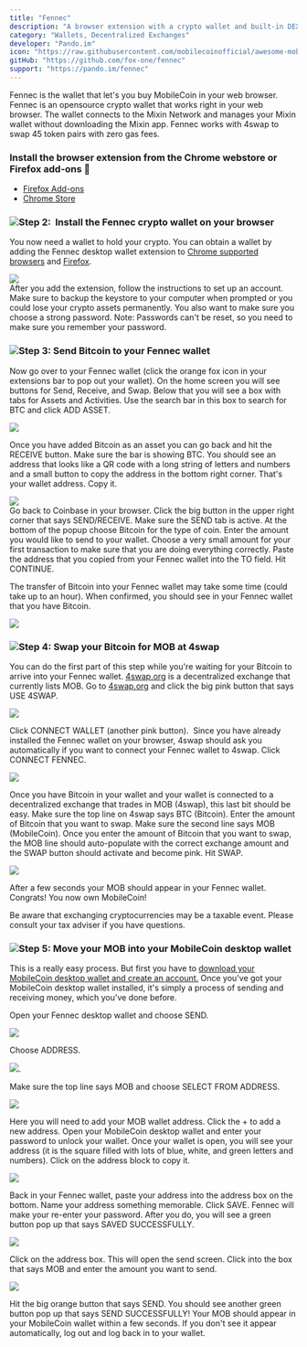 ```yaml
---
title: "Fennec"
description: "A browser extension with a crypto wallet and built-in DEX, like MetaMask for MobileCoin."
category: "Wallets, Decentralized Exchanges"
developer: "Pando.im"
icon: "https://raw.githubusercontent.com/mobilecoinofficial/awesome-mobilecoin/main/directory/0001_Fennec/fennec.png"
gitHub: "https://github.com/fox-one/fennec"
support: "https://pando.im/fennec"
---
```

Fennec is the wallet that let's you buy MobileCoin in your web browser. Fennec is an opensource crypto wallet that works right in your web browser. The wallet connects to the Mixin Network and manages your Mixin wallet without downloading the Mixin app. Fennec works with 4swap to swap 45 token pairs with zero gas fees.

### Install the browser extension from the Chrome webstore or Firefox add-ons 🛒

-   [Firefox Add-ons](https://addons.mozilla.org/en-US/firefox/addon/fox_fennec/)
-   [Chrome Store](https://chrome.google.com/webstore/detail/fennec/eincngenkhohbbfpkohipekcmnkfamjp)

### ![](https://mobilecoinstg.wpengine.com/wp-content/uploads/2022/02/secure.svg)Step 2:  Install the Fennec crypto wallet on your browser

You now need a wallet to hold your crypto. You can obtain a wallet by adding the Fennec desktop wallet extension to [Chrome supported browsers](https://chrome.google.com/webstore/detail/fennec/eincngenkhohbbfpkohipekcmnkfamjp) and [Firefox](https://addons.mozilla.org/en-US/firefox/addon/fox_fennec/).

![](https://mobilecoinstg.wpengine.com/wp-content/uploads/2021/10/Screen-Shot-2021-09-14-at-9.43.04-AM-1024x395.png)\
After you add the extension, follow the instructions to set up an account. Make sure to backup the keystore to your computer when prompted or you could lose your crypto assets permanently. You also want to make sure you choose a strong password. Note: Passwords can't be reset, so you need to make sure you remember your password.

### ![](https://mobilecoinstg.wpengine.com/wp-content/uploads/2022/02/secure.svg)Step 3: Send Bitcoin to your Fennec wallet

Now go over to your Fennec wallet (click the orange fox icon in your extensions bar to pop out your wallet). On the home screen you will see buttons for Send, Receive, and Swap. Below that you will see a box with tabs for Assets and Activities. Use the search bar in this box to search for BTC and click ADD ASSET.

![](https://mobilecoinstg.wpengine.com/wp-content/uploads/2021/10/Screen-Shot-2021-11-29-at-6.09.28-PM-1024x760.png)

Once you have added Bitcoin as an asset you can go back and hit the RECEIVE button. Make sure the bar is showing BTC. You should see an address that looks like a QR code with a long string of letters and numbers and a small button to copy the address in the bottom right corner. That's your wallet address. Copy it.

![](https://mobilecoinstg.wpengine.com/wp-content/uploads/2021/10/Screen-Shot-2021-11-30-at-11.42.56-AM-1024x755.png)\
Go back to Coinbase in your browser. Click the big button in the upper right corner that says SEND/RECEIVE. Make sure the SEND tab is active. At the bottom of the popup choose Bitcoin for the type of coin. Enter the amount you would like to send to your wallet. Choose a very small amount for your first transaction to make sure that you are doing everything correctly. Paste the address that you copied from your Fennec wallet into the TO field. Hit CONTINUE.

The transfer of Bitcoin into your Fennec wallet may take some time (could take up to an hour). When confirmed, you should see in your Fennec wallet that you have Bitcoin.

![](https://mobilecoinstg.wpengine.com/wp-content/uploads/2021/10/Screen-Shot-2021-09-14-at-11.26.30-AM.png)

### ![](https://mobilecoinstg.wpengine.com/wp-content/uploads/2022/02/secure.svg)Step 4: Swap your Bitcoin for MOB at 4swap

You can do the first part of this step while you're waiting for your Bitcoin to arrive into your Fennec wallet. [4swap.org](https://4swap.org/) is a decentralized exchange that currently lists MOB. Go to [4swap.org](https://4swap.org/) and click the big pink button that says USE 4SWAP.

![](https://mobilecoinstg.wpengine.com/wp-content/uploads/2021/10/Screen-Shot-2021-09-14-at-9.39.19-AM-1024x684.png)

Click CONNECT WALLET (another pink button).  Since you have already installed the Fennec wallet on your browser, 4swap should ask you automatically if you want to connect your Fennec wallet to 4swap. Click CONNECT FENNEC.

![](https://mobilecoinstg.wpengine.com/wp-content/uploads/2021/10/Screen-Shot-2021-09-14-at-9.40.00-AM-1024x218.png)

Once you have Bitcoin in your wallet and your wallet is connected to a decentralized exchange that trades in MOB (4swap), this last bit should be easy. Make sure the top line on 4swap says BTC (Bitcoin). Enter the amount of Bitcoin that you want to swap. Make sure the second line says MOB (MobileCoin). Once you enter the amount of Bitcoin that you want to swap, the MOB line should auto-populate with the correct exchange amount and the SWAP button should activate and become pink. Hit SWAP.

![](https://mobilecoinstg.wpengine.com/wp-content/uploads/2021/10/Screen-Shot-2021-09-14-at-11.27.43-AM-1024x393.png)

After a few seconds your MOB should appear in your Fennec wallet. Congrats! You now own MobileCoin!

Be aware that exchanging cryptocurrencies may be a taxable event. Please consult your tax adviser if you have questions.

### ![](https://mobilecoinstg.wpengine.com/wp-content/uploads/2022/02/secure.svg)Step 5: Move your MOB into your MobileCoin desktop wallet

This is a really easy process. But first you have to [download your MobileCoin desktop wallet and create an account.](https://mobilecoin.com/news/how-to-download-and-set-up-your-mobilecoin-desktop-wallet) Once you've got your MobileCoin desktop wallet installed, it's simply a process of sending and receiving money, which you've done before.

Open your Fennec desktop wallet and choose SEND.

![](https://mobilecoinstg.wpengine.com/wp-content/uploads/2021/10/image9-1024x752.png)

Choose ADDRESS.

![](https://mobilecoinstg.wpengine.com/wp-content/uploads/2021/10/image8.png).

Make sure the top line says MOB and choose SELECT FROM ADDRESS.

![](https://mobilecoinstg.wpengine.com/wp-content/uploads/2021/10/image22-1024x706.png)

Here you will need to add your MOB wallet address. Click the + to add a new address. Open your MobileCoin desktop wallet and enter your password to unlock your wallet. Once your wallet is open, you will see your address (it is the square filled with lots of blue, white, and green letters and numbers). Click on the address block to copy it.

![](https://mobilecoinstg.wpengine.com/wp-content/uploads/2021/10/image10-blur-867x1024.png)

Back in your Fennec wallet, paste your address into the address box on the bottom. Name your address something memorable. Click SAVE. Fennec will make your re-enter your password. After you do, you will see a green button pop up that says SAVED SUCCESSFULLY.

![](https://mobilecoinstg.wpengine.com/wp-content/uploads/2021/10/image27-blur-1024x1018.png)

Click on the address box. This will open the send screen. Click into the box that says MOB and enter the amount you want to send.

![](https://mobilecoinstg.wpengine.com/wp-content/uploads/2021/10/image17-1024x652.png)

Hit the big orange button that says SEND. You should see another green button pop up that says SEND SUCCESSFULLY! Your MOB should appear in your MobileCoin wallet within a few seconds. If you don't see it appear automatically, log out and log back in to your wallet.
